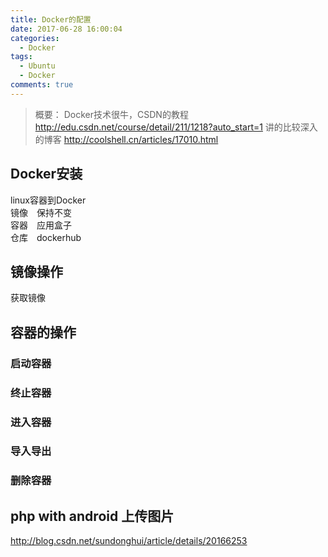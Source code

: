```yaml
---
title: Docker的配置
date: 2017-06-28 16:00:04
categories:
  - Docker
tags:
  - Ubuntu
  - Docker
comments: true
---
```


> 概要：
> Docker技术很牛，CSDN的教程  
> http://edu.csdn.net/course/detail/211/1218?auto_start=1
> 讲的比较深入的博客
> http://coolshell.cn/articles/17010.html

<!-- more -->

## Docker安装
linux容器到Docker    
镜像　保持不变  
容器　应用盒子  
仓库　dockerhub  

## 镜像操作
获取镜像

## 容器的操作

### 启动容器

### 终止容器

### 进入容器

### 导入导出

### 删除容器

## php with android 上传图片
http://blog.csdn.net/sundonghui/article/details/20166253
